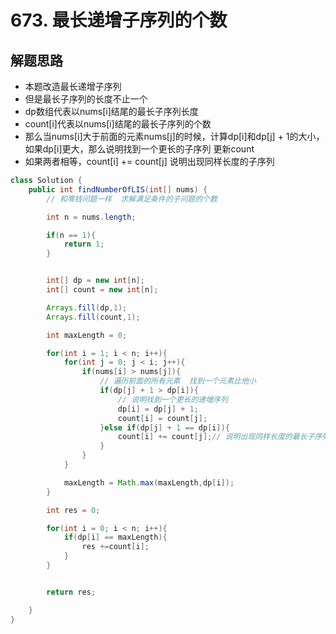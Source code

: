 # 673. 最长递增子序列的个数



## 解题思路

* 本题改造最长递增子序列
* 但是最长子序列的长度不止一个
* dp数组代表以nums[i]结尾的最长子序列长度
* count[i]代表以nums[i]结尾的最长子序列的个数
* 那么当nums[i]大于前面的元素nums[j]的时候，计算dp[i]和dp[j] + 1的大小，如果dp[i]更大，那么说明找到一个更长的子序列 更新count
* 如果两者相等，count[i] += count[j] 说明出现同样长度的子序列
```java
class Solution {
    public int findNumberOfLIS(int[] nums) {
        // 和零钱问题一样  求解满足条件的子问题的个数

        int n = nums.length;

        if(n == 1){
            return 1;
        }


        int[] dp = new int[n];
        int[] count = new int[n];

        Arrays.fill(dp,1);
        Arrays.fill(count,1);

        int maxLength = 0;

        for(int i = 1; i < n; i++){
            for(int j = 0; j < i; j++){
                if(nums[i] > nums[j]){
                    // 遍历前面的所有元素  找到一个元素比他小
                    if(dp[j] + 1 > dp[i]){
                        // 说明找到一个更长的递增序列
                        dp[i] = dp[j] + 1;
                        count[i] = count[j];
                    }else if(dp[j] + 1 == dp[i]){
                        count[i] += count[j];// 说明出现同样长度的最长子序列
                    }
                }
            }

            maxLength = Math.max(maxLength,dp[i]);
        }

        int res = 0;

        for(int i = 0; i < n; i++){
            if(dp[i] == maxLength){
                res +=count[i];
            }
        }


        return res;

    }
}


```